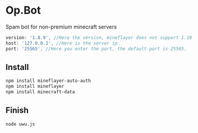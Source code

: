# Op.Bot

Spam bot for non-premium minecraft servers

```js
version: '1.8.9', //Here the version, mineflayer does not support 1.19 yet.
host: '127.0.0.1', //Here is the server ip
port: '25565', //Here you enter the port, the default port is 25565.
```

## Install

```bash
npm install mineflayer-auto-auth
npm install mineflayer
npm install minecraft-data 
```

## Finish

```bash
node uwu.js
```
